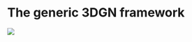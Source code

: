 # The generic 3DGN framework

![](https://github.com/divelab/DIG/blob/main/dig/3dgraph/3dgn/figs/frame.png)
